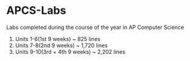 # APCS-Labs
Labs completed during the course of the year in AP Computer Science

1. Units 1-6(1st 9 weeks) ~ 825 lines
2. Units 7-8(2nd 9 weeks) ~ 1,720 lines
3. Units 9-10(3rd + 4th 9 weeks) ~ 2,202 lines
